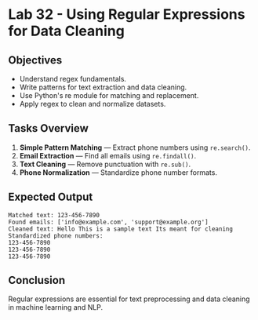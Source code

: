 # Lab 32 - Using Regular Expressions for Data Cleaning

## Objectives
- Understand regex fundamentals.
- Write patterns for text extraction and data cleaning.
- Use Python's re module for matching and replacement.
- Apply regex to clean and normalize datasets.

## Tasks Overview
1. **Simple Pattern Matching** — Extract phone numbers using `re.search()`.
2. **Email Extraction** — Find all emails using `re.findall()`.
3. **Text Cleaning** — Remove punctuation with `re.sub()`.
4. **Phone Normalization** — Standardize phone number formats.

## Expected Output
```
Matched text: 123-456-7890
Found emails: ['info@example.com', 'support@example.org']
Cleaned text: Hello This is a sample text Its meant for cleaning
Standardized phone numbers:
123-456-7890
123-456-7890
123-456-7890
```

## Conclusion
Regular expressions are essential for text preprocessing and data cleaning in machine learning and NLP.

